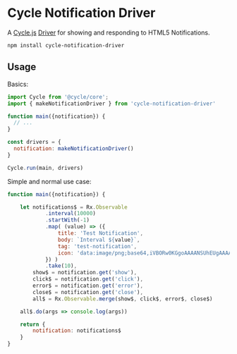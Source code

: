 # Cycle Notification Driver

A [Cycle.js](http://cycle.js.org) [Driver](http://cycle.js.org/drivers.html) for showing and responding to HTML5 Notifications.

```
npm install cycle-notification-driver
```

## Usage

Basics:

```js
import Cycle from '@cycle/core';
import { makeNotificationDriver } from 'cycle-notification-driver'

function main({notification}) {
  // ...
}

const drivers = {
  notification: makeNotificationDriver()
}

Cycle.run(main, drivers)
```

Simple and normal use case:

```js
function main({notification}) {

    let notifications$ = Rx.Observable
            .interval(10000)
            .startWith(-1)
            .map( (value) => ({
                title: 'Test Notification',
                body: `Interval ${value}`,
                tag: 'test-notification',
                icon: 'data:image/png;base64,iVBORw0KGgoAAAANSUhEUgAAAAUAAAAFCAIAAAACDbGyAAAAEUlEQVQIW2Pg3uSLjBgo5AMACSoZ+1zqJ8AAAAAASUVORK5CYII='
            }) )
            .take(10),
        show$ = notification.get('show'),
        click$ = notification.get('click'),
        error$ = notification.get('error'),
        close$ = notification.get('close'),
        all$ = Rx.Observable.merge(show$, click$, error$, close$)

    all$.do(args => console.log(args))

    return {
        notification: notifications$
    }
}
```
